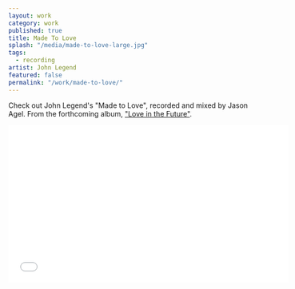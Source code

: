 ```yaml
---
layout: work
category: work
published: true
title: Made To Love
splash: "/media/made-to-love-large.jpg"
tags: 
  - recording
artist: John Legend
featured: false
permalink: "/work/made-to-love/"
---
```


Check out John Legend's "Made to Love", recorded and mixed by Jason Agel.  From the forthcoming album, <a href="//www.johnlegend.com" target="_blank">"Love in the Future"</a>.

<iframe width="560" height="315" src="//www.youtube-nocookie.com/embed/nRpjsFcb2uo?rel=0" frameborder="0" allowfullscreen></iframe>
